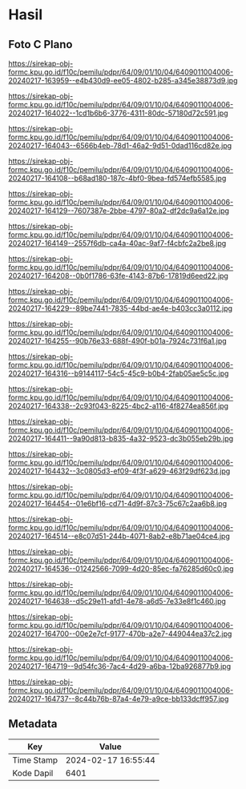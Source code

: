 # Hasil

## Foto C Plano

https://sirekap-obj-formc.kpu.go.id/f10c/pemilu/pdpr/64/09/01/10/04/6409011004006-20240217-163959--e4b430d9-ee05-4802-b285-a345e38873d9.jpg

https://sirekap-obj-formc.kpu.go.id/f10c/pemilu/pdpr/64/09/01/10/04/6409011004006-20240217-164022--1cd1b6b6-3776-4311-80dc-57180d72c591.jpg

https://sirekap-obj-formc.kpu.go.id/f10c/pemilu/pdpr/64/09/01/10/04/6409011004006-20240217-164043--6566b4eb-78d1-46a2-9d51-0dad116cd82e.jpg

https://sirekap-obj-formc.kpu.go.id/f10c/pemilu/pdpr/64/09/01/10/04/6409011004006-20240217-164108--b68ad180-187c-4bf0-9bea-fd574efb5585.jpg

https://sirekap-obj-formc.kpu.go.id/f10c/pemilu/pdpr/64/09/01/10/04/6409011004006-20240217-164129--7607387e-2bbe-4797-80a2-df2dc9a6a12e.jpg

https://sirekap-obj-formc.kpu.go.id/f10c/pemilu/pdpr/64/09/01/10/04/6409011004006-20240217-164149--2557f6db-ca4a-40ac-9af7-f4cbfc2a2be8.jpg

https://sirekap-obj-formc.kpu.go.id/f10c/pemilu/pdpr/64/09/01/10/04/6409011004006-20240217-164208--0b0f1786-63fe-4143-87b6-17819d6eed22.jpg

https://sirekap-obj-formc.kpu.go.id/f10c/pemilu/pdpr/64/09/01/10/04/6409011004006-20240217-164229--89be7441-7835-44bd-ae4e-b403cc3a0112.jpg

https://sirekap-obj-formc.kpu.go.id/f10c/pemilu/pdpr/64/09/01/10/04/6409011004006-20240217-164255--90b76e33-688f-490f-b01a-7924c731f6a1.jpg

https://sirekap-obj-formc.kpu.go.id/f10c/pemilu/pdpr/64/09/01/10/04/6409011004006-20240217-164316--b9144117-54c5-45c9-b0b4-2fab05ae5c5c.jpg

https://sirekap-obj-formc.kpu.go.id/f10c/pemilu/pdpr/64/09/01/10/04/6409011004006-20240217-164338--2c93f043-8225-4bc2-a116-4f8274ea856f.jpg

https://sirekap-obj-formc.kpu.go.id/f10c/pemilu/pdpr/64/09/01/10/04/6409011004006-20240217-164411--9a90d813-b835-4a32-9523-dc3b055eb29b.jpg

https://sirekap-obj-formc.kpu.go.id/f10c/pemilu/pdpr/64/09/01/10/04/6409011004006-20240217-164432--3c0805d3-ef09-4f3f-a629-463f29df623d.jpg

https://sirekap-obj-formc.kpu.go.id/f10c/pemilu/pdpr/64/09/01/10/04/6409011004006-20240217-164454--01e6bf16-cd71-4d9f-87c3-75c67c2aa6b8.jpg

https://sirekap-obj-formc.kpu.go.id/f10c/pemilu/pdpr/64/09/01/10/04/6409011004006-20240217-164514--e8c07d51-244b-4071-8ab2-e8b71ae04ce4.jpg

https://sirekap-obj-formc.kpu.go.id/f10c/pemilu/pdpr/64/09/01/10/04/6409011004006-20240217-164536--01242566-7099-4d20-85ec-fa76285d60c0.jpg

https://sirekap-obj-formc.kpu.go.id/f10c/pemilu/pdpr/64/09/01/10/04/6409011004006-20240217-164638--d5c29e11-afd1-4e78-a6d5-7e33e8f1c460.jpg

https://sirekap-obj-formc.kpu.go.id/f10c/pemilu/pdpr/64/09/01/10/04/6409011004006-20240217-164700--00e2e7cf-9177-470b-a2e7-449044ea37c2.jpg

https://sirekap-obj-formc.kpu.go.id/f10c/pemilu/pdpr/64/09/01/10/04/6409011004006-20240217-164719--9d54fc36-7ac4-4d29-a6ba-12ba926877b9.jpg

https://sirekap-obj-formc.kpu.go.id/f10c/pemilu/pdpr/64/09/01/10/04/6409011004006-20240217-164737--8c44b76b-87a4-4e79-a9ce-bb133dcff957.jpg


## Metadata

| Key        | Value               |
| ---------- | ------------------- |
| Time Stamp | 2024-02-17 16:55:44 |
| Kode Dapil | 6401                |



